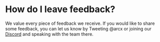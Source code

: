 # How do I leave feedback?

We value every piece of feedback we receive. If you would like to share some feedback, you can let us know by Tweeting @arcx or joining our [Discord](http://discord.gg/arcx) and speaking with the team there.
